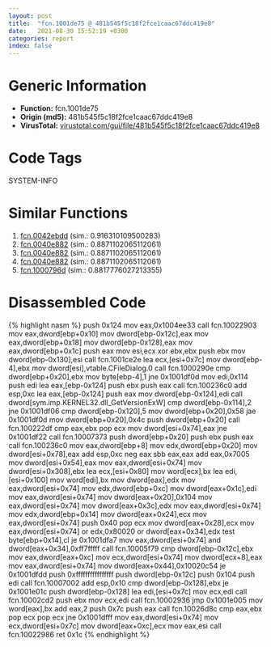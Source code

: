 ```yaml
---
layout: post
title:  "fcn.1001de75 @ 481b545f5c18f2fce1caac67ddc419e8"
date:   2021-08-30 15:52:19 +0300
categories: report
index: false
---
```


# Generic Information
- **Function:** fcn.1001de75
- **Origin (md5):** 481b545f5c18f2fce1caac67ddc419e8
- **VirusTotal:** [virustotal.com/gui/file/481b545f5c18f2fce1caac67ddc419e8][virustotal_ref]

# Code Tags
<span class="tag" id="SYSTEM-INFO">SYSTEM-INFO</span>


# Similar Functions

1. [fcn.0042ebdd][similar_1_ref] (sim.: 0.916310109500283)
2. [fcn.0040e882][similar_2_ref] (sim.: 0.8871102065112061)
3. [fcn.0040e882][similar_3_ref] (sim.: 0.8871102065112061)
4. [fcn.0040e882][similar_4_ref] (sim.: 0.8871102065112061)
5. [fcn.1000796d][similar_5_ref] (sim.: 0.8817776027213355)


# Disassembled Code

{% highlight nasm %}
push 0x124
mov eax,0x1004ee33
call fcn.10022903
mov eax,dword[ebp+0x10]
mov dword[ebp-0x12c],eax
mov eax,dword[ebp+0x18]
mov dword[ebp-0x128],eax
mov eax,dword[ebp+0x1c]
push eax
mov esi,ecx
xor ebx,ebx
push ebx
mov dword[ebp-0x130],esi
call fcn.1001ce2e
lea ecx,[esi+0x7c]
mov dword[ebp-4],ebx
mov dword[esi],vtable.CFileDialog.0
call fcn.1000290e
cmp dword[ebp+0x20],ebx
mov byte[ebp-4],1
jne 0x1001df0d
mov edi,0x114
push edi
lea eax,[ebp-0x124]
push ebx
push eax
call fcn.100236c0
add esp,0xc
lea eax,[ebp-0x124]
push eax
mov dword[ebp-0x124],edi
call dword[sym.imp.KERNEL32.dll_GetVersionExW]
cmp dword[ebp-0x114],2
jne 0x1001df06
cmp dword[ebp-0x120],5
mov dword[ebp+0x20],0x58
jae 0x1001df0d
mov dword[ebp+0x20],0x4c
push dword[ebp+0x20]
call fcn.100222df
cmp eax,ebx
pop ecx
mov dword[esi+0x74],eax
jne 0x1001df22
call fcn.10007373
push dword[ebp+0x20]
push ebx
push eax
call fcn.100236c0
mov eax,dword[ebp+8]
mov edx,dword[ebp+0x20]
mov dword[esi+0x78],eax
add esp,0xc
neg eax
sbb eax,eax
add eax,0x7005
mov dword[esi+0x54],eax
mov eax,dword[esi+0x74]
mov dword[esi+0x308],ebx
lea ecx,[esi+0x80]
mov word[ecx],bx
lea edi,[esi+0x100]
mov word[edi],bx
mov dword[eax],edx
mov eax,dword[esi+0x74]
mov edx,dword[ebp+0xc]
mov dword[eax+0x1c],edi
mov eax,dword[esi+0x74]
mov dword[eax+0x20],0x104
mov eax,dword[esi+0x74]
mov dword[eax+0x3c],edx
mov eax,dword[esi+0x74]
mov edx,dword[ebp+0x14]
mov dword[eax+0x24],ecx
mov eax,dword[esi+0x74]
push 0x40
pop ecx
mov dword[eax+0x28],ecx
mov eax,dword[esi+0x74]
or edx,0x80020
or dword[eax+0x34],edx
test byte[ebp+0x14],cl
je 0x1001dfa7
mov eax,dword[esi+0x74]
and dword[eax+0x34],0xff7fffff
call fcn.10005f79
cmp dword[ebp-0x12c],ebx
mov eax,dword[eax+0xc]
mov ecx,dword[esi+0x74]
mov dword[ecx+8],eax
mov eax,dword[esi+0x74]
mov dword[eax+0x44],0x10020c54
je 0x1001dfdd
push 0xffffffffffffffff
push dword[ebp-0x12c]
push 0x104
push edi
call fcn.10007002
add esp,0x10
cmp dword[ebp-0x128],ebx
je 0x1001e01c
push dword[ebp-0x128]
lea edi,[esi+0x7c]
mov ecx,edi
call fcn.10002cd2
push ebx
mov ecx,edi
call fcn.10002936
jmp 0x1001e005
mov word[eax],bx
add eax,2
push 0x7c
push eax
call fcn.10026d8c
cmp eax,ebx
pop ecx
pop ecx
jne 0x1001dfff
mov eax,dword[esi+0x74]
mov ecx,dword[esi+0x7c]
mov dword[eax+0xc],ecx
mov eax,esi
call fcn.10022986
ret 0x1c
{% endhighlight %}


[similar_1_ref]: /report/fcn.0042ebdd@7b00dd8f2abf54a73bfb09681334ff78
[similar_2_ref]: /report/fcn.0040e882@44e1ffcf4e71f4505c09d520fd75f1e4
[similar_3_ref]: /report/fcn.0040e882@8e21fa3f0489a6a256cf202e57f712bc
[similar_4_ref]: /report/fcn.0040e882@ff219f45286905b4a87327ca719363be
[similar_5_ref]: /report/fcn.1000796d@481b545f5c18f2fce1caac67ddc419e8
[virustotal_ref]: https://www.virustotal.com/gui/file/481b545f5c18f2fce1caac67ddc419e8
